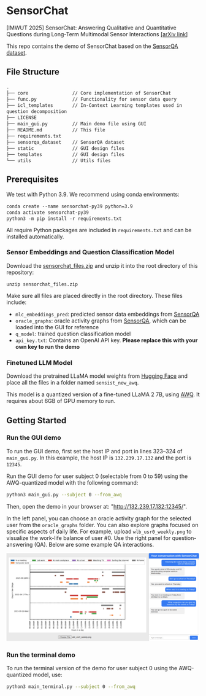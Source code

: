 # SensorChat
[IMWUT 2025] SensorChat: Answering Qualitative and Quantitative Questions during Long-Term Multimodal Sensor Interactions [[arXiv link]](https://arxiv.org/abs/2502.02883)

This repo contains the demo of SensorChat based on the [SensorQA dataset](https://github.com/benjamin-reichman/SensorQA).

## File Structure

```
.
├── core                // Core implementation of SensorChat
├── func.py             // Functionality for sensor data query
├── icl_templates       // In-Context Learning templates used in question decomposition
├── LICENSE
├── main_gui.py         // Main demo file using GUI
├── README.md           // This file
├── requirements.txt
├── sensorqa_dataset    // SensorQA dataset
├── static              // GUI design files
├── templates           // GUI design files
└── utils               // Utils files
```

## Prerequisites

We test with Python 3.9. We recommend using conda environments:
```
conda create --name sensorchat-py39 python=3.9
conda activate sensorchat-py39
python3 -m pip install -r requirements.txt
```
All require Python packages are included in `requirements.txt` and can be installed automatically.

### Sensor Embeddings and Question Classification Model

Download the [sensorchat_files.zip](https://drive.google.com/file/d/1RzE2FMK-uBvnYp0Gba4k5JKywDpubx_E/view?usp=sharing) and unzip it into the root directory of this repository:
```
unzip sensorchat_files.zip
```
Make sure all files are placed directly in the root directory. These files include:
* `mlc_embeddings_pred`: predicted sensor data embeddings from [SensorQA](https://github.com/benjamin-reichman/SensorQA)
* `oracle_graphs`: oracle activity graphs from [SensorQA](https://github.com/benjamin-reichman/SensorQA), which can be loaded into the GUI for reference
* `q_model`: trained question classification model
* `api_key.txt`: Contains an OpenAI API key. **Please replace this with your own key to run the demo**

### Finetuned LLM Model
Download the pretrained LLaMA model weights from [Hugging Face](https://huggingface.co/sensorqa/sensist_new_awq) and place all the files in a folder named `sensist_new_awq`.

This model is a quantized version of a fine-tuned LLaMA 2 7B, using [AWQ](https://github.com/mit-han-lab/llm-awq). It requires about 6GB of GPU memory to run.

## Getting Started

### Run the GUI demo

To run the GUI demo, first set the host IP and port in lines 323–324 of `main_gui.py`. In this example, the host IP is `132.239.17.132` and the port is `12345`.

Run the GUI demo for user subject 0 (selectable from 0 to 59) using the AWQ-quantized model with the following command:
```bash
python3 main_gui.py --subject 0 --from_awq
```
Then, open the demo in your browser at: "http://132.239.17.132:12345/". 

In the left panel, you can choose an oracle activity graph for the selected user from the `oracle_graphs` folder. You can also explore graphs focused on specific aspects of daily life. For example, upload `wlb_usr0_weekly.png` to visualize the work-life balance of user #0. Use the right panel for question-answering (QA). Below are some example QA interactions.

![gui](./images/gui.png)

### Run the terminal demo
To run the terminal version of the demo for user subject 0 using the AWQ-quantized model, use:
```bash
python3 main_terminal.py --subject 0 --from_awq
```